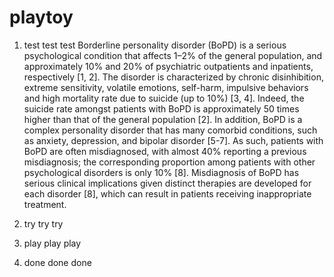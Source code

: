 # playtoy

1. test test test
Borderline personality disorder (BoPD) is a serious psychological condition that affects 1–2% of the general population, and approximately 10% and 20% of psychiatric outpatients and inpatients, respectively [1, 2]. The disorder is characterized by chronic disinhibition, extreme sensitivity, volatile emotions, self-harm, impulsive behaviors and high mortality rate due to suicide (up to 10%) [3, 4]. Indeed, the suicide rate amongst patients with BoPD is approximately 50 times higher than that of the general population [2]. In addition, BoPD is a complex personality disorder that has many comorbid conditions, such as anxiety, depression, and bipolar disorder [5-7]. As such, patients with BoPD are often misdiagnosed, with almost 40% reporting a previous misdiagnosis; the corresponding proportion among patients with other psychological disorders is only 10% [8]. Misdiagnosis of BoPD has serious clinical implications given distinct therapies are developed for each disorder [8], which can result in patients receiving inappropriate treatment.


2. try try try
3. play play play
4. done done done
